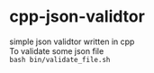 # cpp-json-validtor
simple json validtor written in cpp
<br>
To validate some json file
<br>
`bash bin/validate_file.sh`
